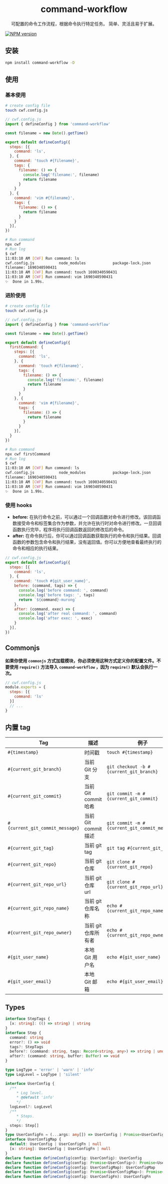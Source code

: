 <div style="text-align: center;">
  <h1>command-workflow</h1>
  <p>可配置的命令工作流程，根据命令执行特定任务。 简单、灵活且易于扩展。</p>
</div>

[![NPM version](https://img.shields.io/npm/v/command-workflow?color=a1b858&label=)](https://www.npmjs.com/package/command-workflow)

## 安装

```bash
npm install command-workflow -D
```

## 使用

### 基本使用

```bash
# create config file
touch cwf.config.js
```

```js
// cwf.config.js
import { defineConfig } from 'command-workflow'

const filename = new Date().getTime()

export default defineConfig({
  steps: [{
    command: 'ls',
  }, {
    command: 'touch #{filename}',
    tags: {
      filename: () => {
        console.log('filename:', filename)
        return filename
      }
    }
  }, {
    command: 'vim #{filename}',
    tags: {
      filename: () => {
        return filename
      }
    }
  }],
})
```

```bash
# Run command 
npx cwf
# Run log
$ cwf
11:03:10 AM [CWF] Run command: ls
cwf.config.js           node_modules            package-lock.json       package.json
filename: 1690340590431
11:03:10 AM [CWF] Run command: touch 1690340590431
11:03:10 AM [CWF] Run command: vim 1690340590431
✨  Done in 1.99s.
```

### 进阶使用

```bash 
# create config file
touch cwf.config.js
```

```js
// cwf.config.js
import { defineConfig } from 'command-workflow'

const filename = new Date().getTime()

export default defineConfig({
  firstCommand: {
    steps: [{
      command: 'ls',
    }, {
      command: 'touch #{filename}',
      tags: {
        filename: () => {
          console.log('filename:', filename)
          return filename
        }
      }
    }, {
      command: 'vim #{filename}',
      tags: {
        filename: () => {
          return filename
        }
      }
    }],
  }
})
```

```bash
# Run command 
npx cwf firstCommand
# Run log
$ cwf
11:03:10 AM [CWF] Run command: ls
cwf.config.js           node_modules            package-lock.json       package.json
filename: 1690340590431
11:03:10 AM [CWF] Run command: touch 1690340590431
11:03:10 AM [CWF] Run command: vim 1690340590431
✨  Done in 1.99s.
```


### 使用 hooks

- **before:** 在执行命令之前，可以通过一个回调函数对命令进行修改。该回调函数接受命令和标签集合作为参数，并允许在执行时对命令进行修改。一旦回调函数执行完毕，程序将执行回调函数返回的修改后的命令。
- **after:** 在命令执行后，你可以通过回调函数获取执行的命令和执行结果。回调函数的参数包含命令和执行结果，没有返回值。你可以方便地查看最终执行的命令和相应的执行结果。

```js 
// cwf.config.js
export default defineConfig({
  steps: [{
    command: 'ls',
  }, {
    command: 'touch #{git_user_name}',
    before: (command, tags) => {
      console.log('before command: ', command)
      console.log('before tags: ', tags)
      return `${command}-murong`
    },
    after: (command, exec) => {
      console.log('after real command: ', command)
      console.log('after exec: ', exec)
    }
  }],
})
```

## Commonjs

**如果你使用 `commonjs` 方式加载模块，你必须使用这种方式定义你的配置文件。不要使用 `require()` 方法导入 `command-workflow` ，因为 `require()` 默认会执行一次。**

```js
// cwf.config.js
module.exports = {
  steps: [{
    command: 'ls'
  }]
  // ...
}
```

## 内置 tag

| Tag                             | 描述                 | 例子                                          |
| ------------------------------- | -------------------- | --------------------------------------------- |
| `#{timestamp}`                  | 时间戳               | `touch #{timestamp}`                          |
| `#{current_git_branch}`         | 当前 Git 分支        | `git checkout -b #{current_git_branch}`       |
| `#{current_git_commit}`         | 当前 Git commit 哈希 | `git commit -m #{current_git_commit}`         |
| `#{current_git_commit_message}` | 当前 Git commit 描述 | `git commit -m #{current_git_commit_message}` |
| `#{current_git_tag}`            | 当前 git tag         | `git tag #{current_git_tag}`                  |
| `#{current_git_repo}`           | 当前 git 仓库        | `git clone #{current_git_repo}`               |
| `#{current_git_repo_url}`       | 当前 git 仓库 url    | `git clone #{current_git_repo_url}`           |
| `#{current_git_repo_name}`      | 当前 git 仓库名称    | `echo #{current_git_repo_name}`               |
| `#{current_git_repo_owner}`     | 当前 git 仓库所有者  | `echo #{current_git_repo_owner}`              |
| `#{git_user_name}`              | 本地 Git 用户名      | `echo #{git_user_name}`                       |
| `#{git_user_email}`             | 本地 Git 邮箱        | `echo #{git_user_email}`                      |

## Types 
```ts
interface StepTags {
  [x: string]: (() => string) | string
}
interface Step {
  command: string
  error?: () => void
  tags?: StepTags
  before?: (command: string, tags: Record<string, any>) => string | undefined
  after?: (command: string, buffer: Buffer) => void
}

type LogType = 'error' | 'warn' | 'info'
type LogLevel = LogType | 'silent'

interface UserConfig {
  /**
     * Log level.
     * @default 'info'
     */
  logLevel?: LogLevel
  /**
     * Steps.
     */
  steps: Step[]
}
type UserConfigFn = (...args: any[]) => UserConfig | Promise<UserConfig>
interface UserConfigMap {
  default: UserConfig | UserConfigFn | null
  [x: string]: UserConfig | UserConfigFn | null
}
declare function defineConfig(config: UserConfig): UserConfig
declare function defineConfig(config: Promise<UserConfig>): Promise<UserConfig>
declare function defineConfig(config: UserConfigMap): UserConfigMap
declare function defineConfig(config: Promise<UserConfigMap>): Promise<UserConfigMap>
declare function defineConfig(config: UserConfigFn): UserConfigFn
```

